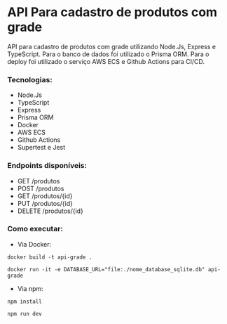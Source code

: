 # API Para cadastro de produtos com grade

API para cadastro de produtos com grade utilizando Node.Js, Express e TypeScript. Para o banco de dados foi utilizado o Prisma ORM. Para o deploy foi utilizado o serviço AWS ECS e Github Actions para CI/CD.

###  Tecnologias:
- Node.Js
- TypeScript
- Express
- Prisma ORM
- Docker
- AWS ECS
- Github Actions
- Supertest e Jest

### Endpoints disponíveis:

- GET /produtos
- POST /produtos
- GET /produtos/{id}
- PUT /produtos/{id}
- DELETE /produtos/{id}

### Como executar:

- Via Docker:

```docker build -t api-grade .```

```docker run -it -e DATABASE_URL="file:./nome_database_sqlite.db" api-grade```

- Via npm:

```npm install```

```npm run dev```